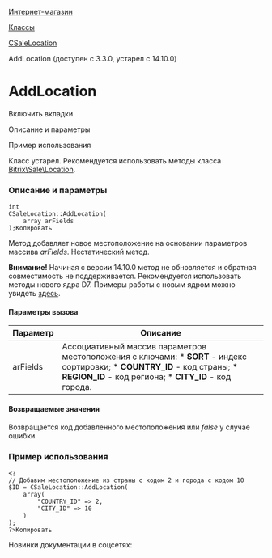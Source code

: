 [Интернет-магазин](/api_help/sale/index.php)

[Классы](/api_help/sale/classes/index.php)

[CSaleLocation](/api_help/sale/classes/csalelocation/index.php)

AddLocation (доступен с 3.3.0, устарел с 14.10.0)

AddLocation
===========

Включить вкладки

Описание и параметры

Пример использования

Класс устарел. Рекомендуется использовать методы класса [Bitrix\Sale\Location](https://dev.1c-bitrix.ru/api_d7/bitrix/sale/classes/location/index.php).

### Описание и параметры

```
int
CSaleLocation::AddLocation(
	array arFields
);Копировать
```

Метод добавляет новое местоположение на основании параметров массива *arFields*. Нестатический метод.

**Внимание!** Начиная с версии 14.10.0 метод не обновляется и обратная совместимость не поддерживается. Рекомендуется использовать методы нового ядра D7. Примеры работы с новым ядром можно увидеть [здесь](https://dev.1c-bitrix.ru/learning/course/index.php?COURSE_ID=43&LESSON_ID=3570).

#### Параметры вызова

| Параметр | Описание |
| --- | --- |
| arFields | Ассоциативный массив параметров местоположения с ключами:  * **SORT** - индекс сортировки; * **COUNTRY\_ID** - код страны; * **REGION\_ID** - код региона; * **CITY\_ID** - код города. |

#### Возвращаемые значения

Возвращается код добавленного местоположения или *false* у случае ошибки.

### Пример использования

```
<?
// Добавим местоположение из страны с кодом 2 и города с кодом 10
$ID = CSaleLocation::AddLocation(
	array(
		"COUNTRY_ID" => 2,
		"CITY_ID" => 10
	)
);
?>Копировать
```

Новинки документации в соцсетях: